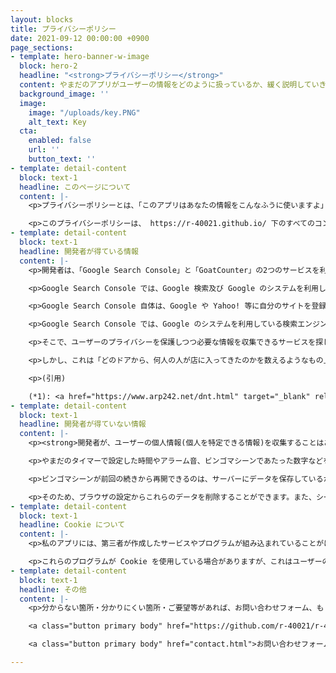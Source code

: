 ```yaml
---
layout: blocks
title: プライバシーポリシー
date: 2021-09-12 00:00:00 +0900
page_sections:
- template: hero-banner-w-image
  block: hero-2
  headline: "<strong>プライバシーポリシー</strong>"
  content: やまだのアプリがユーザーの情報をどのように扱っているか、緩く説明していきます。<br><br>最終更新：2021/9/12<br>公開：2021/3/27
  background_image: ''
  image:
    image: "/uploads/key.PNG"
    alt_text: Key
  cta:
    enabled: false
    url: ''
    button_text: ''
- template: detail-content
  block: text-1
  headline: このページについて
  content: |-
    <p>プライバシーポリシーとは、「このアプリはあなたの情報をこんなふうに使いますよ」という、開発者と利用者の間での約束です。このページでは、私とあなたの約束を緩く書いていきます。</p>

    <p>このプライバシーポリシーは、 https://r-40021.github.io/ 下のすべてのコンテンツに適用されます。そのため、私が提供している拡張機能には適用されません。拡張機能のプライバシーに関する情報は、 Chrome ウェブストアの「プライバシーへの取り組み」タブに掲載されています。</p>
- template: detail-content
  block: text-1
  headline: 開発者が得ている情報
  content: |-
    <p>開発者は、「Google Search Console」と「GoatCounter」の2つのサービスを利用して、個人を特定できない形でユーザーのアクセス状況を収集しています。収集した情報は、より使いやすいサービスを開発する目的で利用します。</p>

    <p>Google Search Console では、Google 検索及び Google のシステムを利用している検索エンジン <small>(Yahoo! など)</small> での表示回数やクリック回数などを収集しています。</p>

    <p>Google Search Console 自体は、Google や Yahoo! 等に自分のサイトを登録する上で必要なのですが、このような情報を得ることもできるようになっています。つまり、世の中の多くのサイト所有者もこのような情報を全く同じ手段で得ているのです。</p>

    <p>Google Search Console では、Google のシステムを利用している検索エンジンを経由せずにアクセスした場合はノーカウントとなります。以前は Google Search Console のみを利用していましたが、ユーザーの情報がほぼない状態で開発を進めると独りよがりになってしまうことが分かりました。</p>

    <p>そこで、ユーザーのプライバシーを保護しつつ必要な情報を収集できるサービスを探したところ、「GoatCounter」というものを見つけました。このサービスでは、アクセス数や使用しているプラットフォーム <small>(Windows、iPhone など)</small> 、ブラウザ、画面の大きさ、アクセス元の国・Web サイトなどの情報を得ることができます。また、Google のシステムを利用している検索エンジンを経由せずにアクセスした場合もカウントの対象となります。</p>

    <p>しかし、これは「どのドアから、何人の人が店に入ってきたのかを数えるようなもの」(*1)で、ユーザーを「追跡」しているわけではありません。</p>

    <p>(引用)

    (*1): <a href="https://www.arp242.net/dnt.html" target="_blank" rel="noopener noreferrer">Why GoatCounter ignores Do Not Track</a> (最終閲覧日:2021/09/12、訳は引用者によるもの)</p>
- template: detail-content
  block: text-1
  headline: 開発者が得ていない情報
  content: |-
    <p><strong>開発者が、ユーザーの個人情報(個人を特定できる情報)を収集することはありませんし、する気もありません。</strong></p>

    <p>やまだのタイマーで設定した時間やアラーム音、ビンゴマシーンであたった数字などを、開発者が知ることは不可能な仕組みになっています。<br><small>誰もが閲覧できるSNSにこれらの情報を投稿した場合などは除きます。さすがにね。</small></p>

    <p>ビンゴマシーンが前回の続きから再開できるのは、サーバーにデータを保存しているからではありません。アプリが使うデータは、すべて端末の中に保存しています。<br><small>具体的には、「Local Storage」という仕組みを利用しています。</small></p>

    <p>そのため、ブラウザの設定からこれらのデータを削除することができます。また、シークレットモードなどでは、ブラウザを終了するとこれらのデータが削除されます。</p>
- template: detail-content
  block: text-1
  headline: Cookie について
  content: |-
    <p>私のアプリには、第三者が作成したサービスやプログラムが組み込まれていることがほとんどです。</p>

    <p>これらのプログラムが Cookie を使用している場合がありますが、これはユーザーの皆様に快適なネット体験をしていただくためのものであって、ユーザーの皆様を追跡するためのものではありません。</p>
- template: detail-content
  block: text-1
  headline: その他
  content: |-
    <p>分からない箇所・分かりにくい箇所・ご要望等があれば、お問い合わせフォーム、もしくは GitHub Issue にお気軽にお書きください。また、このプライバシーポリシーは予告なく変更される場合があります。</p>

    <a class="button primary body" href="https://github.com/r-40021/r-40021.github.io/issues" target="_blank">GitHub Issues</a>

    <a class="button primary body" href="contact.html">お問い合わせフォーム</a>

---
```

